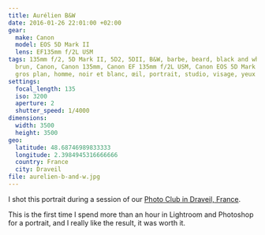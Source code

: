 ```yaml
---
title: Aurélien B&W
date: 2016-01-26 22:01:00 +02:00
gear:
  make: Canon
  model: EOS 5D Mark II
  lens: EF135mm f/2L USM
tags: 135mm f/2, 5D Mark II, 5D2, 5DII, B&W, barbe, beard, black and white,
  brun, Canon, Canon 135mm, Canon EF 135mm f/2L USM, Canon EOS 5D Mark II, eye,
  gros plan, homme, noir et blanc, œil, portrait, studio, visage, yeux
settings:
  focal_length: 135
  iso: 3200
  aperture: 2
  shutter_speed: 1/4000
dimensions:
  width: 3500
  height: 3500
geo:
  latitude: 48.68746989833333
  longitude: 2.3984945316666666
  country: France
  city: Draveil
file: aurelien-b-and-w.jpg
---
```


I shot this portrait during a session of our <a href="https://photo-club-draveil.fr/">Photo Club in Draveil, France</a>.

This is the first time I spend more than an hour in Lightroom and Photoshop for a portrait, and I really like the result, it was worth it.

